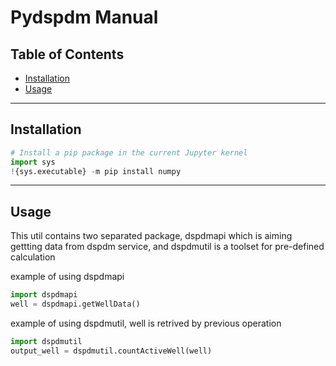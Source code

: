 # Pydspdm Manual

## Table of Contents
- [Installation](#installation)
- [Usage](#usage)


---

## Installation

```python
# Install a pip package in the current Jupyter kernel
import sys
!{sys.executable} -m pip install numpy
```

---

## Usage

This util contains two separated package, dspdmapi which is aiming gettting data from dspdm service, and dspdmutil is a toolset for pre-defined calculation

example of using dspdmapi
```python
import dspdmapi
well = dspdmapi.getWellData()
```

example of using dspdmutil, well is retrived by previous operation

```python
import dspdmutil
output_well = dspdmutil.countActiveWell(well)
```